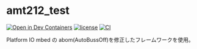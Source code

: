# amt212_test
[![Open in Dev Containers](https://img.shields.io/static/v1?label=Dev%20Containers&message=Open&color=blue&logo=visualstudiocode)](https://vscode.dev/redirect?url=vscode://ms-vscode-remote.remote-containers/cloneInVolume?url=https://github.com/teruyamato0731/amt212_test)
[![license](https://img.shields.io/github/license/teruyamato0731/amt212_test)](https://github.com/teruyamato0731/amt212_test/blob/main/LICENSE)
[![CI](https://github.com/teruyamato0731/amt212_test/actions/workflows/main.yml/badge.svg)](https://github.com/teruyamato0731/amt212_test/actions/workflows/main.yml)

Platform IO mbed の abom(AutoBussOff)を修正したフレームワークを使用。
